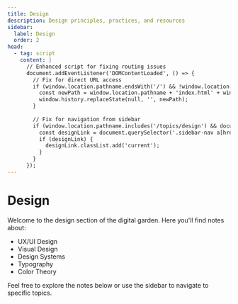 ```yaml
---
title: Design
description: Design principles, practices, and resources
sidebar:
  label: Design
  order: 2
head:
  - tag: script
    content: |
      // Enhanced script for fixing routing issues
      document.addEventListener('DOMContentLoaded', () => {
        // Fix for direct URL access
        if (window.location.pathname.endsWith('/') && !window.location.pathname.endsWith('/index.html')) {
          const newPath = window.location.pathname + 'index.html' + window.location.search + window.location.hash;
          window.history.replaceState(null, '', newPath);
        }
        
        // Fix for navigation from sidebar
        if (window.location.pathname.includes('/topics/design') && document.querySelector('.sidebar-nav')) {
          const designLink = document.querySelector('.sidebar-nav a[href*="/topics/design"]');
          if (designLink) {
            designLink.classList.add('current');
          }
        }
      });
---
```


# Design

Welcome to the design section of the digital garden. Here you'll find notes about:

- UX/UI Design
- Visual Design
- Design Systems
- Typography
- Color Theory

Feel free to explore the notes below or use the sidebar to navigate to specific topics. 